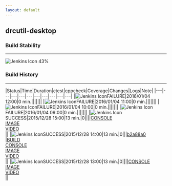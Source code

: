 ```yaml
---
layout: default
---
```

## drcutil-desktop
### Build Stability
___
![Jenkins Icon](http://jenkinshrg.github.io/images/48x48/health-40to59.png)
43%
  
### Build History
___
|Status|Time|Duration|<span class='badge'>ctest</span>|<span class='badge'>cppcheck</span>|Coverage|Changes|Logs|Note|
|---|---|---|---|---|---|---|---|---|---|
|![Jenkins Icon](http://jenkinshrg.github.io/images/24x24/red.png)FAILURE|2016/01/04 12:00|0 min.|||||||
|![Jenkins Icon](http://jenkinshrg.github.io/images/24x24/red.png)FAILURE|2016/01/04 11:00|0 min.|||||||
|![Jenkins Icon](http://jenkinshrg.github.io/images/24x24/red.png)FAILURE|2016/01/04 10:00|0 min.|||||||
|![Jenkins Icon](http://jenkinshrg.github.io/images/24x24/red.png)FAILURE|2016/01/04 09:00|0 min.|||||||
|![Jenkins Icon](http://jenkinshrg.github.io/images/24x24/blue.png)SUCCESS|2015/12/28 15:00|13 min.|0||||[CONSOLE](https://drive.google.com/file/d/0B54sHwaxmuM4RW5aNV9UMlZ3Y0E/view?usp=drivesdk)<br>[IMAGE](https://drive.google.com/file/d/0B54sHwaxmuM4VlVPU1B5a25OUVk/view?usp=drivesdk)<br>[VIDEO](https://drive.google.com/file/d/0B54sHwaxmuM4bVh3NHFCRzl6ckU/view?usp=drivesdk)<br>||
|![Jenkins Icon](http://jenkinshrg.github.io/images/24x24/blue.png)SUCCESS|2015/12/28 14:00|13 min.|0|||[b2a88a0](https://github.com/jrl-umi3218/hrpcnoid/commit/b2a88a0)<br>|[BUILD](https://drive.google.com/file/d/0B54sHwaxmuM4c2RDdHNkTmhSWU0/view?usp=drivesdk)<br>[CONSOLE](https://drive.google.com/file/d/0B54sHwaxmuM4NE5mREJoMl9MVUU/view?usp=drivesdk)<br>[IMAGE](https://drive.google.com/file/d/0B54sHwaxmuM4SFhJTS1uT01jU00/view?usp=drivesdk)<br>[VIDEO](https://drive.google.com/file/d/0B54sHwaxmuM4LTd3RGhnUjBrM28/view?usp=drivesdk)<br>||
|![Jenkins Icon](http://jenkinshrg.github.io/images/24x24/blue.png)SUCCESS|2015/12/28 13:00|13 min.|0||||[CONSOLE](https://drive.google.com/file/d/0B54sHwaxmuM4ZGpWUXltdEt6ZW8/view?usp=drivesdk)<br>[IMAGE](https://drive.google.com/file/d/0B54sHwaxmuM4Z2ROcGVDNElDbkU/view?usp=drivesdk)<br>[VIDEO](https://drive.google.com/file/d/0B54sHwaxmuM4dVg3UnBZSlN5bEU/view?usp=drivesdk)<br>||
